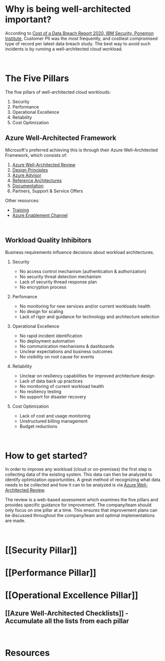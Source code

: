 # Why is being well-architected important?
According to [Cost of a Data Breach Report 2020, IBM Security, Ponemon Institute](https://www.ibm.com/security/digital-assets/cost-data-breach-report/#/), Customer PII was the most frequently, and costliest compromised type of record per latest data breach study. The best way to avoid such incidents is by running a well-architected cloud workload.

<br>

# The Five Pillars
The five pillars of well-architected cloud worklouds:
1. Security
2. Performance
3. Operational Excellence
4. Reliability
5. Cost Opitmization

## Azure Well-Architected Framework

Microsoft's preferred achieving this is through their Azure Well-Architected Framework, which consists of:
1. [Azure Well-Architected Review](https://aka.ms/wellarchitected/review)
2. [Design Principles](https://aka.ms/wellarchitected/designprinciples)
3. [Azure Advisor](https://docs.microsoft.com/en-us/azure/advisor/advisor-overview)
4. [Reference Architectures](https://docs.microsoft.com/en-us/azure/architecture/browse/)
5. [Documentation](https://aka.ms/architecture/framework)
6. Partners, Support & Service Offers

Other resources:
- [Training](https://aka.ms/architecture/learn)
- [Azure Enablement Channel](https://aka.ms/azenable)

<br>

## Workload Quality Inhibitors
Business requirements influence decisions about workload architectures.
1. Security
	- No access control mechanism (authentication & authorization)
	- No security threat detection mechanism
	- Lack of security thread response plan
	- No encryption process

2. Perfomance
	- No monitoring for new services and/or current workloads health
	- No design for scaling 
	- Lack of rigor and guidance for technology and architecture selection

3. Operational Excellence
	- No rapid incident identification
	- No deployment automation
	- No communication mechanisms & dashboards
	- Unclear expectations and business outcomes
	- No visibility on root cause for events

4. Reliability
	- Unclear on resiliency capabilities for improved architecture design
	- Lack of data back up practices
	- No monitoring of current workload health
	- No resiliency testing
	- No support for disaster recovery

5. Cost Optimization
	- Lack of cost and usage monitoring
	- Unstructured billing management
	- Budget reductions
  
<br>

# How to get started?
In order to improve any workload (cloud or on-premises) the first step is collecting data of the existing system. This data can then be analyzed to identify optimization opportunities. A great method of recognizing what data needs to be collected and how it can to be analyzed is via [Azure Well-Architected Review](https://aka.ms/wellarchitected/review).

The review is a web-based assessment which examines the five pillars and provides specific guidance for improvement. The company/team should only focus on one pillar at a time. This ensures that improvement plans can be discussed throughout the company/team and optimal implementations are made. 

<br>

# [[Security Pillar]]
# [[Performance Pillar]]
# [[Operational Excellence Pillar]]

## [[Azure Well-Architected Checklists]] - Accumulate all the lists from each pillar

<br>

# Resources